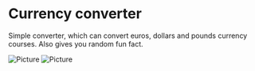 # Currency converter
Simple converter, which can convert euros, dollars and pounds currency courses. Also gives you random fun fact.

![Picture](https://user-images.githubusercontent.com/64441448/80680967-6a50e480-8ac8-11ea-99b0-6a8441eb73d6.png "Pic")
![Picture](https://user-images.githubusercontent.com/64441448/80681628-bcded080-8ac9-11ea-993b-fc4db1d2d705.png "kuva")
